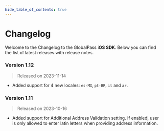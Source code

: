 ```yaml
---
hide_table_of_contents: true
---
```


# Changelog

Welcome to the Changelog to the GlobalPass **iOS SDK**. Below you can find the list of latest releases with release notes.

### Version 1.12

> Released on 2023-11-14

- Added support for 4 new locales: `es-MX`, `pt-BR`, `it` and `ar`.

### Version 1.11

> Released on 2023-10-16

- Added support for Additional Address Validation setting. If enabled, user is only allowed to enter latin letters when providing address information.
